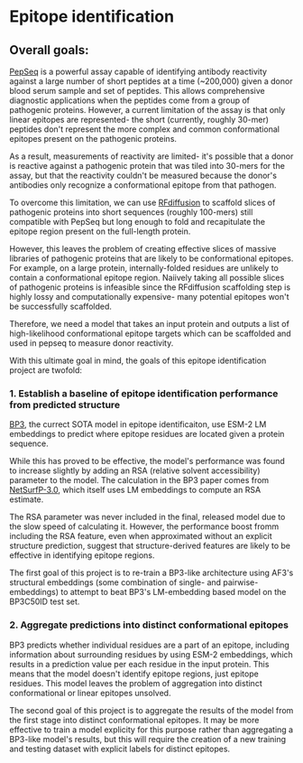 # Epitope identification

## Overall goals:

[PepSeq](https://www.nature.com/articles/s41596-022-00766-8) is a powerful assay capable of identifying antibody reactivity against a large number of short peptides at a time (~200,000) given a donor blood serum sample and set of peptides. This allows comprehensive diagnostic applications when the peptides come from a group of pathogenic proteins. However, a current limitation of the assay is that only linear epitopes are represented- the short (currently, roughly 30-mer) peptides don't represent the more complex and common conformational epitopes present on the pathogenic proteins. 

As a result, measurements of reactivity are limited- it's possible that a donor is reactive against a pathogenic protein that was tiled into 30-mers for the assay, but that the reactivity couldn't be measured because the donor's antibodies only recognize a conformational epitope from that pathogen.

To overcome this limitation, we can use [RFdiffusion](https://github.com/RosettaCommons/RFdiffusion) to scaffold slices of pathogenic proteins into short sequences (roughly 100-mers) still compatible with PepSeq but long enough to fold and recapitulate the epitope region present on the full-length protein.

However, this leaves the problem of creating effective slices of massive libraries of pathogenic proteins that are likely to be conformational epitopes. For example, on a large protein, internally-folded residues are unlikely to contain a conformational epitope region. Naiively taking all possible slices of pathogenic proteins is infeasible since the RFdiffusion scaffolding step is highly lossy and computationally expensive- many potential epitopes won't be successfully scaffolded. 

Therefore, we need a model that takes an input protein and outputs a list of high-likelihood conformational epitope targets which can be scaffolded and used in pepseq to measure donor reactivity.

With this ultimate goal in mind, the goals of this epitope identification project are twofold:

### 1. Establish a baseline of epitope identification performance from predicted structure

[BP3](https://onlinelibrary.wiley.com/doi/full/10.1002/pro.4497), the currect SOTA model in epitope identificaiton, use ESM-2 LM embeddings to predict where epitope residues are located given a protein sequence. 

While this has proved to be effective, the model's performance was found to increase slightly by adding an RSA (relative solvent accessibility) parameter to the model. The calculation in the BP3  paper comes from [NetSurfP-3.0](https://services.healthtech.dtu.dk/services/NetSurfP-3.0/), which itself uses LM embeddings to compute an RSA estimate.

The RSA parameter was never included in the final, released model due to the slow speed of calculating it. However, the performance boost fromm including the RSA feature, even when approximated without an explicit structure prediction, suggest that structure-derived features are likely to be effective in identifying epitope regions.

The first goal of this project is to re-train a BP3-like architecture using AF3's structural embeddings (some combination of single- and pairwise- embeddings) to attempt to beat BP3's LM-embedding based model on the BP3C50ID test set.

### 2. Aggregate predictions into distinct conformational epitopes

BP3 predicts whether individual residues are a part of an epitope, including information about surrounding residues by using ESM-2 embeddings, which results in a prediction value per each residue in the input protein. This means that the model doesn't identify epitope regions, just epitope residues. This model leaves the problem of aggregation into distinct conformational or linear epitopes unsolved.

The second goal of this project is to aggregate the results of the model from the first stage into distinct conformational epitopes. It may be more effective to train a model explicity for this purpose rather than aggregating a BP3-like model's results, but this will require the creation of a new training and testing dataset with explicit labels for distinct epitopes.